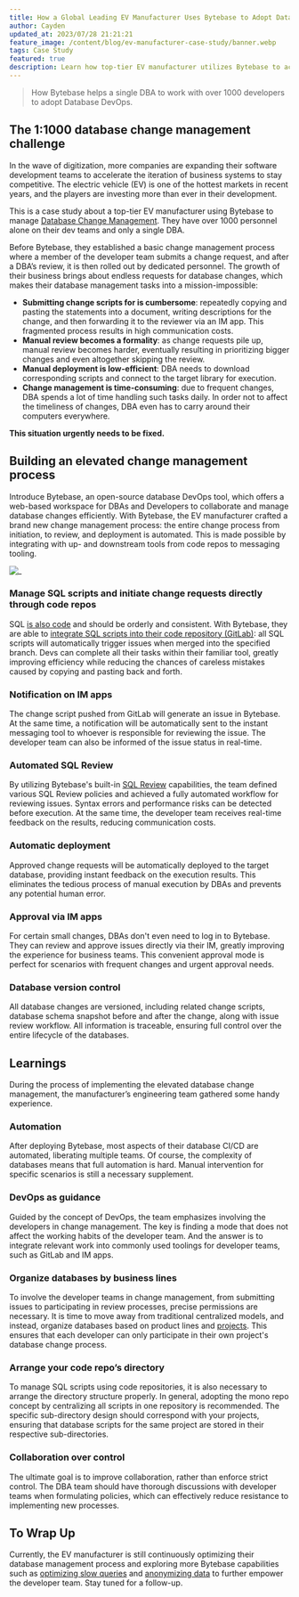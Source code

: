 ```yaml
---
title: How a Global Leading EV Manufacturer Uses Bytebase to Adopt Database GitOps
author: Cayden
updated_at: 2023/07/28 21:21:21
feature_image: /content/blog/ev-manufacturer-case-study/banner.webp
tags: Case Study
featured: true
description: Learn how top-tier EV manufacturer utilizes Bytebase to achieve fully-automated database change management.
---
```


> How Bytebase helps a single DBA to work with over 1000 developers to adopt Database DevOps.

## The 1:1000 database change management challenge

In the wave of digitization, more companies are expanding their software development teams to accelerate the iteration of business systems to stay competitive. The electric vehicle (EV) is one of the hottest markets in recent years, and the players are investing more than ever in their development.

This is a case study about a top-tier EV manufacturer using Bytebase to manage [Database Change Management](/blog/what-is-database-change-management). They have over 1000 personnel alone on their dev teams and only a single DBA.

Before Bytebase, they established a basic change management process where a member of the developer team submits a change request, and after a DBA’s review, it is then rolled out by dedicated personnel. The growth of their business brings about endless requests for database changes, which makes their database management tasks into a mission-impossible:

- **Submitting change scripts for is cumbersome**: repeatedly copying and pasting the statements into a document, writing descriptions for the change, and then forwarding it to the reviewer via an IM app. This fragmented process results in high communication costs.
- **Manual review becomes a formality**: as change requests pile up, manual review becomes harder, eventually resulting in prioritizing bigger changes and even altogether skipping the review.
- **Manual deployment is low-efficient**: DBA needs to download corresponding scripts and connect to the target library for execution.
- **Change management is time-consuming**: due to frequent changes, DBA spends a lot of time handling such tasks daily. In order not to affect the timeliness of changes, DBA even has to carry around their computers everywhere.

**This situation urgently needs to be fixed.**

## Building an elevated change management process

Introduce Bytebase, an open-source database DevOps tool, which offers a web-based workspace for DBAs and Developers to collaborate and manage database changes efficiently. With Bytebase, the EV manufacturer crafted a brand new change management process: the entire change process from initiation, to review, and deployment is automated. This is made possible by integrating with up- and downstream tools from code repos to messaging tooling.

![_](/content/blog/ev-manufacturer-case-study/workflow.webp)

### Manage SQL scripts and initiate change requests directly through code repos

SQL [is also code](/blog/database-as-code) and should be orderly and consistent. With Bytebase, they are able to [integrate SQL scripts into their code repository (GitLab)](/docs/vcs-integration/overview/): all SQL scripts will automatically trigger issues when merged into the specified branch. Devs can complete all their tasks within their familiar tool, greatly improving efficiency while reducing the chances of careless mistakes caused by copying and pasting back and forth.

### Notification on IM apps

The change script pushed from GitLab will generate an issue in Bytebase. At the same time, a notification will be automatically sent to the instant messaging tool to whoever is responsible for reviewing the issue. The developer team can also be informed of the issue status in real-time.

### Automated SQL Review

By utilizing Bytebase's built-in [SQL Review](/docs/sql-review/overview/) capabilities, the team defined various SQL Review policies and achieved a fully automated workflow for reviewing issues. Syntax errors and performance risks can be detected before execution. At the same time, the developer team receives real-time feedback on the results, reducing communication costs.

### Automatic deployment

Approved change requests will be automatically deployed to the target database, providing instant feedback on the execution results. This eliminates the tedious process of manual execution by DBAs and prevents any potential human error.

### Approval via IM apps

For certain small changes, DBAs don't even need to log in to Bytebase. They can review and approve issues directly via their IM, greatly improving the experience for business teams. This convenient approval mode is perfect for scenarios with frequent changes and urgent approval needs.

### Database version control

All database changes are versioned, including related change scripts, database schema snapshot before and after the change, along with issue review workflow. All information is traceable, ensuring full control over the entire lifecycle of the databases.

## Learnings

During the process of implementing the elevated database change management, the manufacturer’s engineering team gathered some handy experience.

### Automation

After deploying Bytebase, most aspects of their database CI/CD are automated, liberating multiple teams. Of course, the complexity of databases means that full automation is hard. Manual intervention for specific scenarios is still a necessary supplement.

### DevOps as guidance

Guided by the concept of DevOps, the team emphasizes involving the developers in change management. The key is finding a mode that does not affect the working habits of the developer team. And the answer is to integrate relevant work into commonly used toolings for developer teams, such as GitLab and IM apps.

### Organize databases by business lines

To involve the developer teams in change management, from submitting issues to participating in review processes, precise permissions are necessary. It is time to move away from traditional centralized models, and instead, organize databases based on product lines and [projects](/docs/concepts/data-model/#project). This ensures that each developer can only participate in their own project's database change process.

### Arrange your code repo’s directory

To manage SQL scripts using code repositories, it is also necessary to arrange the directory structure properly. In general, adopting the mono repo concept by centralizing all scripts in one repository is recommended. The specific sub-directory design should correspond with your projects, ensuring that database scripts for the same project are stored in their respective sub-directories.

### Collaboration over control

The ultimate goal is to improve collaboration, rather than enforce strict control. The DBA team should have thorough discussions with developer teams when formulating policies, which can effectively reduce resistance to implementing new processes.

## To Wrap Up

Currently, the EV manufacturer is still continuously optimizing their database management process and exploring more Bytebase capabilities such as [optimizing slow queries](/docs/slow-query/overview/) and [anonymizing data](/docs/security/data-masking/overview/) to further empower the developer team. Stay tuned for a follow-up.
